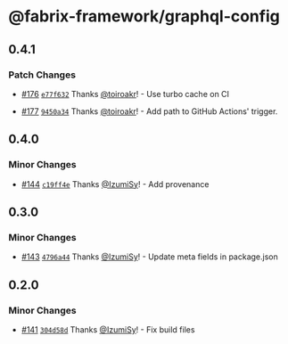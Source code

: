# @fabrix-framework/graphql-config

## 0.4.1

### Patch Changes

- [#176](https://github.com/fabrix-framework/fabrix/pull/176) [`e77f632`](https://github.com/fabrix-framework/fabrix/commit/e77f6326abe9b358870bf4a982c01cb6be3fe0bd) Thanks [@toiroakr](https://github.com/toiroakr)! - Use turbo cache on CI

- [#177](https://github.com/fabrix-framework/fabrix/pull/177) [`9450a34`](https://github.com/fabrix-framework/fabrix/commit/9450a34231b7ac4b88be88f84f9357d969887e67) Thanks [@toiroakr](https://github.com/toiroakr)! - Add path to GitHub Actions' trigger.

## 0.4.0

### Minor Changes

- [#144](https://github.com/fabrix-framework/fabrix/pull/144) [`c19ff4e`](https://github.com/fabrix-framework/fabrix/commit/c19ff4eff372b1b74f07859af663dac07e0b929c) Thanks [@IzumiSy](https://github.com/IzumiSy)! - Add provenance

## 0.3.0

### Minor Changes

- [#143](https://github.com/fabrix-framework/fabrix/pull/143) [`4796a44`](https://github.com/fabrix-framework/fabrix/commit/4796a4427c768f4a9b414d99d3161645026c76d4) Thanks [@IzumiSy](https://github.com/IzumiSy)! - Update meta fields in package.json

## 0.2.0

### Minor Changes

- [#141](https://github.com/fabrix-framework/fabrix/pull/141) [`304d58d`](https://github.com/fabrix-framework/fabrix/commit/304d58d284d7ab4cbca5a6258590b28f2f4882c3) Thanks [@IzumiSy](https://github.com/IzumiSy)! - Fix build files
